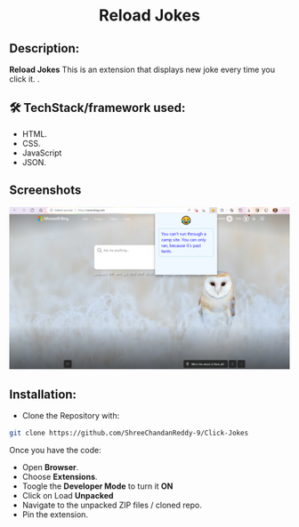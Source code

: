 <h1 align="center">
 Reload Jokes
</h1>

## Description:
**Reload Jokes**  This is an extension that displays new joke every time you click it.
.

## 🛠 TechStack/framework used:
 - HTML.
 - CSS.
 - JavaScript
 - JSON.

## Screenshots
![edge](/Screenshots/joke.png)

## Installation:

- Clone the Repository with:  
```bash 
git clone https://github.com/ShreeChandanReddy-9/Click-Jokes
```
Once you have the code:

* Open **Browser**.
* Choose **Extensions**.
* Toogle the **Developer Mode** to turn it **ON** 
* Click on Load **Unpacked** 
* Navigate to the unpacked ZIP files / cloned repo.
* Pin the extension.
